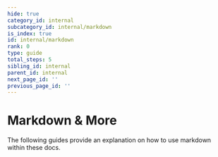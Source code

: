 ```yaml
---
hide: true
category_id: internal
subcategory_id: internal/markdown
is_index: true
id: internal/markdown
rank: 0
type: guide
total_steps: 5
sibling_id: internal
parent_id: internal
next_page_id: ''
previous_page_id: ''
---
```


<!-- does not need translation -->

# Markdown & More

The following guides provide an explanation on how to use markdown
within these docs.
